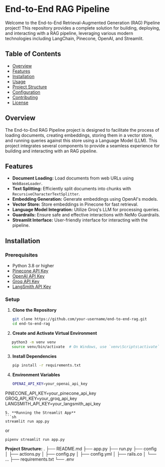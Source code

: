 # End-to-End RAG Pipeline

Welcome to the End-to-End Retrieval-Augmented Generation (RAG) Pipeline project! This repository provides a complete solution for building, deploying, and interacting with a RAG pipeline, leveraging various modern technologies including LangChain, Pinecone, OpenAI, and Streamlit.

## Table of Contents

- [Overview](#overview)
- [Features](#features)
- [Installation](#installation)
- [Usage](#usage)
- [Project Structure](#project-structure)
- [Configuration](#configuration)
- [Contributing](#contributing)
- [License](#license)

## Overview

The End-to-End RAG Pipeline project is designed to facilitate the process of loading documents, creating embeddings, storing them in a vector store, and running queries against this store using a Language Model (LLM). This project integrates several components to provide a seamless experience for building and interacting with an RAG pipeline.

## Features

- **Document Loading:** Load documents from web URLs using `WebBaseLoader`.
- **Text Splitting:** Efficiently split documents into chunks with `RecursiveCharacterTextSplitter`.
- **Embedding Generation:** Generate embeddings using OpenAI's models.
- **Vector Store:** Store embeddings in Pinecone for fast retrieval.
- **Language Model Integration:** Utilize Groq's LLM for processing queries.
- **Guardrails:** Ensure safe and effective interactions with NeMo Guardrails.
- **Streamlit Interface:** User-friendly interface for interacting with the pipeline.

## Installation

### Prerequisites

- Python 3.8 or higher
- [Pinecone API Key](https://www.pinecone.io/)
- [OpenAI API Key](https://www.openai.com/)
- [Groq API Key](https://groq.com/)
- [LangSmith API Key](https://www.langsmith.com/)

### Setup

1. **Clone the Repository**
   ```sh
   git clone https://github.com/your-username/end-to-end-rag.git
   cd end-to-end-rag

2. **Create and Activate Virtual Environment**
 ```sh
    python3 -m venv venv
    source venv/bin/activate  # On Windows, use `venv\Scripts\activate`
```
3. **Install Dependencies**
   ```sh
   pip install -r requirements.txt
   ```
4. **Environment Variables**
   ```sh
   OPENAI_API_KEY=your_openai_api_key
PINECONE_API_KEY=your_pinecone_api_key
GROQ_API_KEY=your_groq_api_key
LANGSMITH_API_KEY=your_langsmith_api_key
```
5. **Running the Streamlit App**
```sh
streamlit run app.py
```
or
```sh
pipenv streamlit run app.py
```

**Project Structure:**
.
├── README.md
├── app.py
├── run.py
├── config
│   ├── actions.py
│   ├── config.py
│   ├── config.yml
│   ├── rails.co
│   └── ...
├── requirements.txt
└── .env


